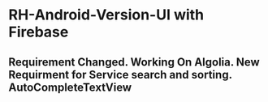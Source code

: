 # RH-Android-Version-UI with Firebase

## Requirement Changed. Working On Algolia. New Requirment for Service search and sorting. AutoCompleteTextView
